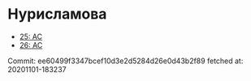 # Нурисламова
- [25: AC](25.md)
- [26: AC](26.md)

Commit: ee60499f3347bcef10d3e2d5284d26e0d43b2f89
 fetched at: 20201101-183237
